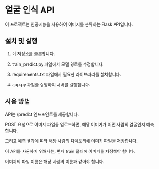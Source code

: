 # 얼굴 인식 API
이 프로젝트는 인공지능을 사용하여 이미지를 분류하는 Flask API입니다.


## 설치 및 실행

1. 이 저장소를 클론합니다.

2. train_predict.py 파일에서 모델 경로를 수정합니다.

3. requirements.txt 파일에서 필요한 라이브러리를 설치합니다.

4. app.py 파일을 실행하여 서버를 실행합니다.


## 사용 방법

API는 /predict 엔드포인트를 제공합니다.

POST 요청으로 이미지 파일을 업로드하면, 해당 이미지가 어떤 사람의 얼굴인지 예측합니다. 

그리고 예측 결과에 따라 해당 사람의 디렉토리에 이미지 파일을 저장합니다.

이 API를 사용하기 위해서는, 먼저 train 폴더에 이미지를 저장해야 합니다. 

이미지의 파일 이름은 해당 사람의 이름과 같아야 합니다.



